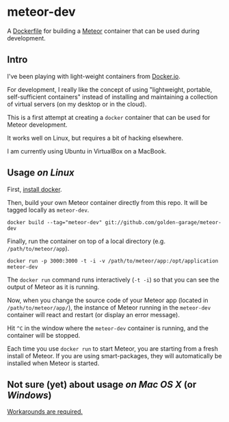 meteor-dev
==========

A [Dockerfile](http://docs.docker.io/en/latest/reference/builder/) 
for building a [Meteor](http://www.meteor.com) container
that can be used during development.


Intro
-----

I've been playing with light-weight containers from [Docker.io](http://docker.io). 

For development, I really like the concept of using "lightweight, portable, self-sufficient containers" instead of
installing and maintaining a collection of virtual servers (on my desktop or in the cloud).

This is a first attempt at creating a `docker` container that can be used for Meteor development.

It works well on Linux, but requires a bit of hacking elsewhere. 

I am currently using Ubuntu in VirtualBox on a MacBook.


Usage *on Linux*
----------------

First, [install docker](https://www.docker.io/gettingstarted/#h_installation). 


Then, build your own Meteor container directly from this repo. It will be tagged locally as `meteor-dev`.

    docker build --tag="meteor-dev" git://github.com/golden-garage/meteor-dev


Finally, run the container on top of a local directory (e.g. `/path/to/meteor/app`).

    docker run -p 3000:3000 -t -i -v /path/to/meteor/app:/opt/application meteor-dev


The `docker run` command runs interactively (`-t -i`) so that you can see the output of Meteor as it is running.

Now, when you change the source code of your Meteor app (located in `/path/to/meteor/app/`), the instance of Meteor
running in the `meteor-dev` container will react and restart (or display an error message).

Hit `^C` in the window where the `meteor-dev` container is running, and the container will be stopped.

Each time you use `docker run` to start Meteor, you are starting from a fresh install of Meteor. If you are using
smart-packages, they will automatically be installed when Meteor is started.


Not sure (yet) about usage *on Mac OS X* (or *Windows*)
-------------------------------------------------------

[Workarounds are required.](https://github.com/boot2docker/boot2docker/blob/master/doc/WORKAROUNDS.md)
